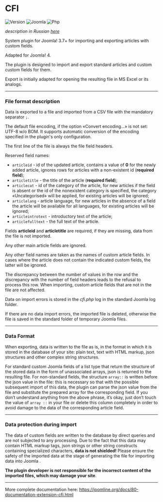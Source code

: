# CFI

![Version](https://img.shields.io/badge/VERSION-1.0.12-0366d6.svg?style=for-the-badge)
![Joomla](https://img.shields.io/badge/joomla-3.7+-1A3867.svg?style=for-the-badge)
![Php](https://img.shields.io/badge/php-5.6+-8892BF.svg?style=for-the-badge)

_description in Russian [here](README.ru.md)_

System plugin for Joomla! 3.7+ for importing and exporting articles with custom fields.

Adapted for Joomla! 4.

The plugin is designed to import and export standard articles and custom custom fields for them.

Export is initially adapted for opening the resulting file in MS Excel or its analogs.

---

### File format description

Data is exported to a file and imported from a CSV file with the mandatory separator `;`.

The default file encoding, if the option «Convert encoding…» is not set: UTF-8 w/o BOM. It supports automatic conversion of the encoding specified in the plugin's only configuration.

The first line of the file is always the file field headers.

Reserved field names:

- `articleid` - id of the updated article, contains a value of **0** for the newly added article, ignores rows for articles with a non-existent id (**required field**);
- `articletitle` - the title of the article (**required field**);
- `articlecat` - id of the category of the article, for new articles if the field is absent or the id of the nonexistent category is specified, the category «Uncategorised» will be applied, for existing articles will be ignored;
- `articlelang` - article language, for new articles in the absence of a field the article will be available for all languages, for existing articles will be ignored;
- `articleintrotext` - introductory text of the article;
- `articlefulltext` - the full text of the article.

Fields **articleid** and **articletitle** are required, if they are missing, data from the file is not imported.

Any other main article fields are ignored.

Any other field names are taken as the names of custom article fields. In cases where the article does not contain the indicated custom fields, the latter will be ignored.

The discrepancy between the number of values ​​in the row and the discrepancy with the number of field headers leads to the refusal to process this row. When importing, custom article fields that are not in the file are not affected.

Data on import errors is stored in the *cfi.php* log in the standard Joomla log folder.

If there are no data import errors, the imported file is deleted, otherwise the file is saved in the standard folder of temporary Joomla files.

---

### Data Format

When exporting, data is written to the file as is, in the format in which it is stored in the database of your site: plain text, text with HTML markup, json structures and other complex string structures.

For standard custom Joomla fields of a list type that return the structure of the stored data in the form of unassociated arrays, json is returned to the resulting file. For non-standard fields, the structure `array::` is written before the json value in the file: this is necessary so that with the possible subsequent import of this data, the plugin can parse the json value from the file and substitute the prepared array for the corresponding field. If you don’t understand anything from the above phrase, it’s okay, just don’t touch the value of `array ::` in your file or delete this column completely in order to avoid damage to the data of the corresponding article field.

---

### Data protection during import

The data of custom fields are written to the database by direct queries and are not subjected to any processing. Due to the fact that this data may contain HTML markup tags, json strings or other string constructs containing specialized characters, **data is not shielded!** Please ensure the safety of the imported data at the stage of generating the file for importing data into Joomla .

**The plugin developer is not responsible for the incorrect content of the imported files, which may damage your site**.

---

More complete documentation here: <https://joomline.org/docs/80-documentation-extension-cfi.html>
